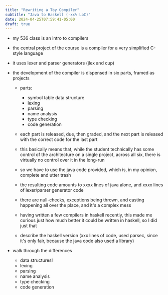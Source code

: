 ```yaml
---
title: "Rewriting a Toy Compiler"
subtitle: "Java to Haskell (-xx% LoC)"
date: 2024-04-25T07:59:41-05:00
draft: true
---
```


- my 536 class is an intro to compilers
- the central project of the course is a compiler for a very simplified C-style language
- it uses lexer and parser generators (jlex and cup)
- the development of the compiler is dispensed in six parts, framed as projects
    - parts:
        - symbol table data structure
        - lexing
        - parsing
        - name analysis
        - type checking
        - code generation
    - each part is released, due, then graded, and the next part is released with the correct code for the last part
    - this basically means that, while the student technically has some control of the architecture on a single project, across all six, there is virtually no control over it in the long-run
    - so we have to use the java code provided, which is, in my opinion, complete and utter trash
    - the resulting code amounts to xxxx lines of java alone, and xxxx lines of lexer/parser generator code
    - there are null-checks, exceptions being thrown, and casting happening all over the place, and it's a complex mess
    - having written a few compilers in haskell recently, this made me curious just how much better it could be written in haskell, so I did just that

    - describe the haskell version (xxx lines of code, used parsec, since it's only fair, because the java code also used a library)

- walk through the differences
    - data structures!
    - lexing
    - parsing
    - name analysis
    - type checking
    - code generation
